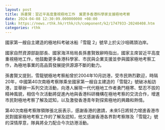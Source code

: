 ```yaml
---
layout: post
title: 孫書賢：習近平高度重視極地工作　冀更多香港科學家支援極地考察
date: 2024-04-08 12:30:09.000000000 +08:00
link: https://news.rthk.hk/rthk/ch/component/k2/1747933-20240408.htm
categories: rthk
---
```


國家第一艘自主建造的極地科考破冰船「雪龍 2」號早上於尖沙咀碼頭泊岸。

國家自然資源部副部長、國家海洋局局長孫書賢致辭時指出，國家主席習近平高度重視極地工作，他鼓勵更多香港科學家、市民與企業支援並參與國家極地考察工作，為極地事業的高品質發展提供源源不斷的動力。

孫書賢又提到，雪龍號極地考察船曾於2004年10月訪港，受市民熱烈歡迎，時隔20年，中國第40次南極考察隊乘坐國家第一艘自主建造的「雪龍2」號破冰船訪港，並舉辦一系列交流活動，向港人展現一代代極地工作者勇鬥極寒、堅忍不拔的精神風貌，相信今次活動將促進內地與香港科研機構在極地考察的交流合作，增進市民對極地考察了解及認知，以及激發香港青年對探索極地的興趣和熱情。

第40次南極考察隊領隊張北辰表示，感謝香港的邀請，未來5日將努力增進香港市民對國家極地考察工作的了解及認知，他又感謝香港各界對考察隊及「雪龍2」號的深情厚意，隊員將全力配合今次訪港活動。
